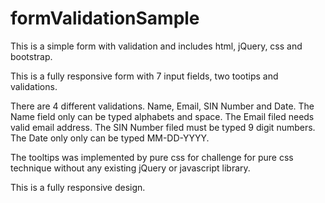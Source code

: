 # formValidationSample
This is a simple form with validation and includes html, jQuery, css and bootstrap. 

This is a fully responsive form with 7 input fields, two tootips and validations. 

There are 4 different validations.
Name, Email, SIN Number and Date.
The Name field only can be typed alphabets and space.
The Email filed needs valid email address.
The SIN Number filed must be typed 9 digit numbers.
The Date only only can be typed MM-DD-YYYY.

The tooltips was implemented by pure css for challenge for pure css technique without any existing jQuery or javascript library. 

This is a fully responsive design.

